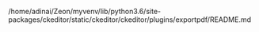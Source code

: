 /home/adinai/Zeon/myvenv/lib/python3.6/site-packages/ckeditor/static/ckeditor/ckeditor/plugins/exportpdf/README.md